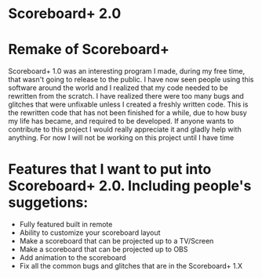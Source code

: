 # Scoreboard+ 2.0
<h1>Remake of Scoreboard+</h1>

<p>Scoreboard+ 1.0 was an interesting program I made, during my free time, that wasn't going to release to the public. I have now seen people using this software around the world and I realized that my code needed to be rewritten from the scratch. I have realized there were too many bugs and glitches that were unfixable unless I created a freshly written code. This is the rewritten code that has not been finished for a while, due to how busy my life has became, and required to be developed. If anyone wants to contribute to this project I would really appreciate it and gladly help with anything. For now I will not be working on this project until I have time</p>

<h1>Features that I want to put into Scoreboard+ 2.0. Including people's suggetions:</h1>
<ul>
  <li>Fully featured built in remote</li>
  <li>Ability to customize your scoreboard layout</li>
  <li>Make a scoreboard that can be projected up to a TV/Screen</li>
  <li>Make a scoreboard that can be projected up to OBS</li>
  <li>Add animation to the scoreboard</li>
  <li>Fix all the common bugs and glitches that are in the Scoreboard+ 1.X</li>
  </ul>

